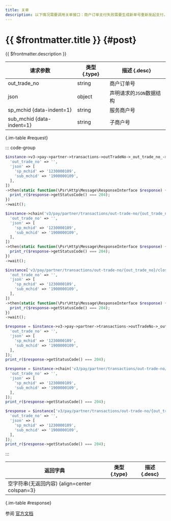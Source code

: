 ```yaml
---
title: 关单
description: 以下情况需要调用关单接口：商户订单支付失败需要生成新单号重新发起支付，要对原订单号调用关单，避免重复支付；系统下单后，用户支付超时，系统退出不再受理，避免用户继续，请调用关单接口。
---
```


# {{ $frontmatter.title }} {#post}

{{ $frontmatter.description }}

| 请求参数 | 类型 {.type} | 描述 {.desc}
| --- | --- | ---
| out_trade_no | string | 商户订单号
| json | object | 声明请求的`JSON`数据结构
| sp_mchid {data-indent=1} | string | 服务商户号
| sub_mchid {data-indent=1} | string | 子商户号

{.im-table #request}

::: code-group

```php [异步纯链式]
$instance->v3->pay->partner->transactions->outTradeNo->_out_trade_no_->close->postAsync([
  'out_trade_no' => '',
  'json' => [
    'sp_mchid' => '1230000109',
    'sub_mchid' => '1900000109',
  ],
])
->then(static function(\Psr\Http\Message\ResponseInterface $response) {
  print_r($response->getStatusCode() === 204);
})
->wait();
```

```php [异步声明式]
$instance->chain('v3/pay/partner/transactions/out-trade-no/{out_trade_no}/close')->postAsync([
  'out_trade_no' => '',
  'json' => [
    'sp_mchid' => '1230000109',
    'sub_mchid' => '1900000109',
  ],
])
->then(static function(\Psr\Http\Message\ResponseInterface $response) {
  print_r($response->getStatusCode() === 204);
})
->wait();
```

```php [异步属性式]
$instance['v3/pay/partner/transactions/out-trade-no/{out_trade_no}/close']->postAsync([
  'out_trade_no' => '',
  'json' => [
    'sp_mchid' => '1230000109',
    'sub_mchid' => '1900000109',
  ],
])
->then(static function(\Psr\Http\Message\ResponseInterface $response) {
  print_r($response->getStatusCode() === 204);
})
->wait();
```

```php [同步纯链式]
$response = $instance->v3->pay->partner->transactions->outTradeNo->_out_trade_no_->close->post([
  'out_trade_no' => '',
  'json' => [
    'sp_mchid' => '1230000109',
    'sub_mchid' => '1900000109',
  ],
]);
print_r($response->getStatusCode() === 204);
```

```php [同步声明式]
$response = $instance->chain('v3/pay/partner/transactions/out-trade-no/{out_trade_no}/close')->post([
  'out_trade_no' => '',
  'json' => [
    'sp_mchid' => '1230000109',
    'sub_mchid' => '1900000109',
  ],
]);
print_r($response->getStatusCode() === 204);
```

```php [同步属性式]
$response = $instance['v3/pay/partner/transactions/out-trade-no/{out_trade_no}/close']->post([
  'out_trade_no' => '',
  'json' => [
    'sp_mchid' => '1230000109',
    'sub_mchid' => '1900000109',
  ],
]);
print_r($response->getStatusCode() === 204);
```

:::

| 返回字典 | 类型 {.type} | 描述 {.desc}
| --- | --- | ---
| 空字符串(无返回内容) {align=center colspan=3}

{.im-table #response}

参阅 [官方文档](https://pay.weixin.qq.com/wiki/doc/apiv3/wxpay/pay/transactions/chapter5_6.shtml)
